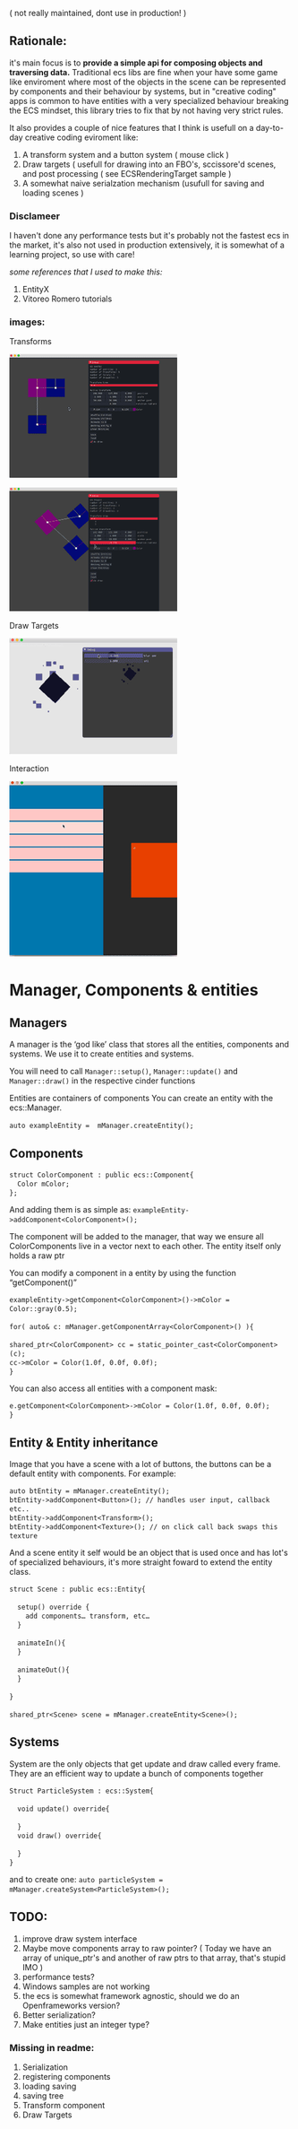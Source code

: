 ( not really maintained, dont use in production! ) 

## Rationale: 

it's main focus is to **provide a simple api for composing objects and traversing data.** Traditional ecs libs are fine when your have some game like enviroment where most of the objects in the scene can be represented by components and their behaviour by systems, but in "creative coding" apps is common to have entities with a very specialized behaviour breaking the ECS mindset, this library tries to fix  that by not having very strict rules.

It also provides a couple of nice features that I think is usefull on a day-to-day creative coding eviroment like:

1. A transform system and a button system (  mouse click )
2. Draw targets ( usefull for drawing into an FBO's, sccissore'd  scenes,  and post processing ( see ECSRenderingTarget sample )
3. A somewhat naive serialzation mechanism (usufull for saving and loading scenes  )


### Disclameer
 I haven't done any performance tests but it's probably not the fastest ecs in the market, it's also not used in production extensively, it is somewhat of a learning project, so use with care! 
 
 *some references that I used to make this:*
 
 1. EntityX
 2. Vitoreo Romero tutorials



### images:

Transforms

![alt Transforms](https://raw.githubusercontent.com/Hperigo/Cinder-ecs/master/imgs/ecsTransform.gif)

![alt Transforms2](https://raw.githubusercontent.com/Hperigo/Cinder-ecs/master/imgs/ecsTransform2.gif)

Draw Targets

![alt Draw Targets](https://raw.githubusercontent.com/Hperigo/Cinder-ecs/master/imgs/ecsDrawTarget.gif)

Interaction

![alt Interaction](https://raw.githubusercontent.com/Hperigo/Cinder-ecs/master/imgs/ecsInteraction.gif)





# Manager, Components & entities


## Managers

A manager is the ‘god like’ class that stores all the entities, components and systems.
We use it to create entities and systems.

You will need to call  ` Manager::setup() `, ` Manager::update() ` and ` Manager::draw() ` in the respective cinder functions

Entities are containers of components 
You can create an entity with the ecs::Manager.

```auto exampleEntity =  mManager.createEntity();```

## Components

```
struct ColorComponent : public ecs::Component{
  Color mColor;
};
```

And adding them is as simple as: 
`exampleEntity->addComponent<ColorComponent>();`

The component will be added to the manager, that way we ensure all ColorComponents live in a vector next to each other. The entity itself only holds  a raw ptr

You can modify a component in a entity by using the function “getComponent<T>()”

```
exampleEntity->getComponent<ColorComponent>()->mColor = Color::gray(0.5);

for( auto& c: mManager.getComponentArray<ColorComponent>() ){

shared_ptr<ColorComponent> cc = static_pointer_cast<ColorComponent>(c);
cc->mColor = Color(1.0f, 0.0f, 0.0f);
}
```
You can also access all entities with a component mask:

```for( auto& c: mManager.getEntitiesWithComponents<ColorComponent, RectComponent>() ){
e.getComponent<ColorComponent>->mColor = Color(1.0f, 0.0f, 0.0f); 
}
```

## Entity & Entity inheritance


Image that you have a scene with a lot of buttons, the buttons can be a default entity with components. For example:
```
auto btEntity = mManager.createEntity();
btEntity->addComponent<Button>(); // handles user input, callback etc..
btEntity->addComponent<Transform>();
btEntity->addComponent<Texture>(); // on click call back swaps this texture
```

And a scene entity it self would be an object that is used once and has lot's of specialized behaviours, it's more straight foward to extend the entity class.   

```
struct Scene : public ecs::Entity{

  setup() override {
    add components… transform, etc… 
  }

  animateIn(){
  }

  animateOut(){
  }
  
}

shared_ptr<Scene> scene = mManager.createEntity<Scene>();
```
## Systems

System are the only objects that get update and draw called every frame. They are an efficient way to update a bunch of components together


```
Struct ParticleSystem : ecs::System{

  void update() override{

  }
  void draw() override{

  }
}
```

and to create one: 
```auto particleSystem = mManager.createSystem<ParticleSystem>();```


## TODO:

1. improve draw system interface
2. Maybe move components array to raw pointer? ( Today we have an  array of unique_ptr's and another of raw ptrs to that array, that's stupid IMO ) 
3. performance tests?
4. Windows samples are not working
5. the ecs is somewhat framework agnostic, should we do an Openframeworks version?
6. Better  serialization? 
7. Make entities just an integer type? 

### Missing in readme:
1. Serialization
2. registering components
3. loading saving
4. saving tree
5. Transform component
6. Draw Targets

